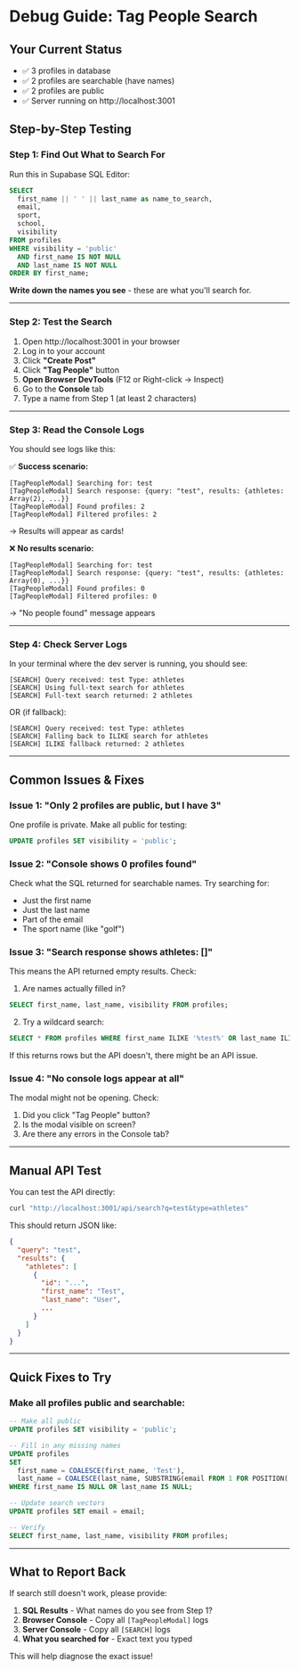 # Debug Guide: Tag People Search

## Your Current Status
- ✅ 3 profiles in database
- ✅ 2 profiles are searchable (have names)
- ✅ 2 profiles are public
- ✅ Server running on http://localhost:3001

## Step-by-Step Testing

### Step 1: Find Out What to Search For

Run this in Supabase SQL Editor:

```sql
SELECT
  first_name || ' ' || last_name as name_to_search,
  email,
  sport,
  school,
  visibility
FROM profiles
WHERE visibility = 'public'
  AND first_name IS NOT NULL
  AND last_name IS NOT NULL
ORDER BY first_name;
```

**Write down the names you see** - these are what you'll search for.

---

### Step 2: Test the Search

1. Open http://localhost:3001 in your browser
2. Log in to your account
3. Click **"Create Post"**
4. Click **"Tag People"** button
5. **Open Browser DevTools** (F12 or Right-click → Inspect)
6. Go to the **Console** tab
7. Type a name from Step 1 (at least 2 characters)

---

### Step 3: Read the Console Logs

You should see logs like this:

✅ **Success scenario:**
```
[TagPeopleModal] Searching for: test
[TagPeopleModal] Search response: {query: "test", results: {athletes: Array(2), ...}}
[TagPeopleModal] Found profiles: 2
[TagPeopleModal] Filtered profiles: 2
```
→ Results will appear as cards!

❌ **No results scenario:**
```
[TagPeopleModal] Searching for: test
[TagPeopleModal] Search response: {query: "test", results: {athletes: Array(0), ...}}
[TagPeopleModal] Found profiles: 0
[TagPeopleModal] Filtered profiles: 0
```
→ "No people found" message appears

---

### Step 4: Check Server Logs

In your terminal where the dev server is running, you should see:

```
[SEARCH] Query received: test Type: athletes
[SEARCH] Using full-text search for athletes
[SEARCH] Full-text search returned: 2 athletes
```

OR (if fallback):

```
[SEARCH] Query received: test Type: athletes
[SEARCH] Falling back to ILIKE search for athletes
[SEARCH] ILIKE fallback returned: 2 athletes
```

---

## Common Issues & Fixes

### Issue 1: "Only 2 profiles are public, but I have 3"

One profile is private. Make all public for testing:

```sql
UPDATE profiles SET visibility = 'public';
```

### Issue 2: "Console shows 0 profiles found"

Check what the SQL returned for searchable names. Try searching for:
- Just the first name
- Just the last name
- Part of the email
- The sport name (like "golf")

### Issue 3: "Search response shows athletes: []"

This means the API returned empty results. Check:

1. Are names actually filled in?
```sql
SELECT first_name, last_name, visibility FROM profiles;
```

2. Try a wildcard search:
```sql
SELECT * FROM profiles WHERE first_name ILIKE '%test%' OR last_name ILIKE '%user%';
```

If this returns rows but the API doesn't, there might be an API issue.

### Issue 4: "No console logs appear at all"

The modal might not be opening. Check:
1. Did you click "Tag People" button?
2. Is the modal visible on screen?
3. Are there any errors in the Console tab?

---

## Manual API Test

You can test the API directly:

```bash
curl "http://localhost:3001/api/search?q=test&type=athletes"
```

This should return JSON like:
```json
{
  "query": "test",
  "results": {
    "athletes": [
      {
        "id": "...",
        "first_name": "Test",
        "last_name": "User",
        ...
      }
    ]
  }
}
```

---

## Quick Fixes to Try

### Make all profiles public and searchable:

```sql
-- Make all public
UPDATE profiles SET visibility = 'public';

-- Fill in any missing names
UPDATE profiles
SET
  first_name = COALESCE(first_name, 'Test'),
  last_name = COALESCE(last_name, SUBSTRING(email FROM 1 FOR POSITION('@' IN email) - 1))
WHERE first_name IS NULL OR last_name IS NULL;

-- Update search vectors
UPDATE profiles SET email = email;

-- Verify
SELECT first_name, last_name, visibility FROM profiles;
```

---

## What to Report Back

If search still doesn't work, please provide:

1. **SQL Results** - What names do you see from Step 1?
2. **Browser Console** - Copy all `[TagPeopleModal]` logs
3. **Server Console** - Copy all `[SEARCH]` logs
4. **What you searched for** - Exact text you typed

This will help diagnose the exact issue!
